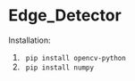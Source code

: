 # Edge_Detector


Installation:

1. <code> pip install opencv-python </code>
2. <code> pip install numpy
